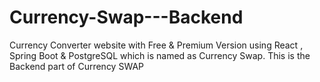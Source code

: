 # Currency-Swap---Backend
Currency Converter website with Free &amp; Premium Version using React , Spring Boot &amp; PostgreSQL which is named as Currency Swap.  This is the Backend part of Currency SWAP

